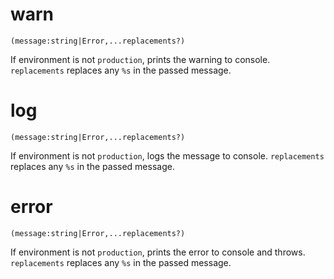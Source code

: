 # warn

`(message:string|Error,...replacements?)`

If environment is not `production`, prints the warning to console.
`replacements` replaces any `%s` in the passed message.

# log

`(message:string|Error,...replacements?)`

If environment is not `production`, logs the message to console.
`replacements` replaces any `%s` in the passed message.

# error

`(message:string|Error,...replacements?)`

If environment is not `production`, prints the error to console and throws.
`replacements` replaces any `%s` in the passed message.